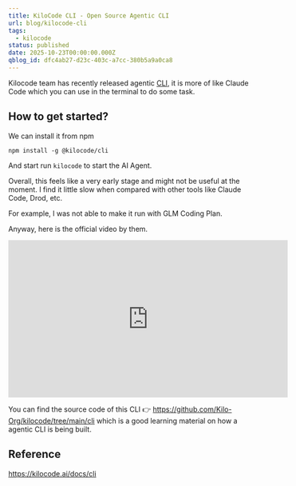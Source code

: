 ```yaml
---
title: KiloCode CLI - Open Source Agentic CLI
url: blog/kilocode-cli
tags:
  - kilocode
status: published
date: 2025-10-23T00:00:00.000Z
qblog_id: dfc4ab27-d23c-403c-a7cc-380b5a9a0ca8
---
```


Kilocode team has recently released agentic [CLI](https://kilocode.ai/docs/cli), it is more of like Claude Code which you can use in the terminal to do some task.

## How to get started?
We can install it from npm

```shell
npm install -g @kilocode/cli
```

And start run `kilocode` to start the AI Agent.

Overall, this feels like a very early stage and might not be useful at the moment. I find it little slow when compared with other tools like Claude Code, Drod, etc.

For example, I was not able to make it run with GLM Coding Plan.

Anyway, here is the official video by them.

<iframe width="560" height="315" src="https://www.youtube-nocookie.com/embed/mbwfduzv0qw?si=GCbSjyHI6MIJw-jz" title="YouTube video player" frameborder="0" allow="accelerometer; autoplay; clipboard-write; encrypted-media; gyroscope; picture-in-picture; web-share" referrerpolicy="strict-origin-when-cross-origin" allowfullscreen></iframe>

You can find the source code of this CLI 👉 https://github.com/Kilo-Org/kilocode/tree/main/cli which is a good learning material on how a agentic CLI is being built.

## Reference
https://kilocode.ai/docs/cli
